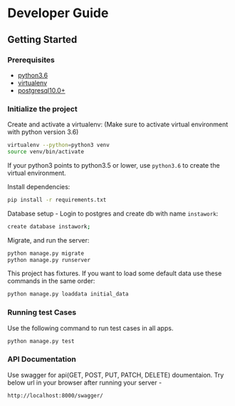 # Developer Guide

## Getting Started

### Prerequisites
- [python3.6](https://www.python.org/downloads/)
- [virtualenv](https://virtualenv.pypa.io/en/latest/)
- [postgresql10.0+](https://www.postgresql.org/docs/10/release-10-6.html)

### Initialize the project

Create and activate a virtualenv:
(Make sure to activate virtual environment with python version 3.6)

```bash
virtualenv --python=python3 venv
source venv/bin/activate
```
If your python3 points to python3.5 or lower, use ```python3.6``` to create the virtual environment.

Install dependencies:

```bash
pip install -r requirements.txt
```

Database setup - Login to postgres and create db with name ```instawork```:
```bash
create database instawork;
```

Migrate, and run the server:
```bash
python manage.py migrate
python manage.py runserver
```
This project has fixtures. If you want to load some default data use these commands in the same order:
```bash
python manage.py loaddata initial_data
```

### Running test Cases
Use the following command to run test cases in all apps.

```bash
python manage.py test
```

### API Documentation
Use swagger for api(GET, POST, PUT, PATCH, DELETE) doumentaion. Try below url in your browser after running your server - 

```bash
http://localhost:8000/swagger/
```
